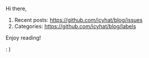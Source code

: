 Hi there,

1. Recent posts: https://github.com/icyhat/blog/issues
2. Categories: https://github.com/icyhat/blog/labels

Enjoy reading!

: ) 
